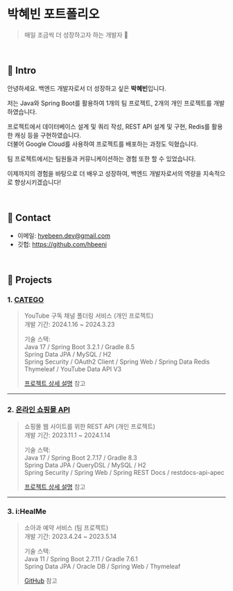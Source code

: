 # 박혜빈 포트폴리오
> 매일 조금씩 더 성장하고자 하는 개발자 :seedling:

</br>

## :pushpin: Intro
안녕하세요. 백엔드 개발자로서 더 성장하고 싶은 **박혜빈**입니다.

저는 Java와 Spring Boot를 활용하여 1개의 팀 프로젝트, 2개의 개인 프로젝트를 개발하였습니다.

프로젝트에서 데이터베이스 설계 및 쿼리 작성, REST API 설계 및 구현, Redis를 활용한 캐싱 등을 구현하였습니다.  
더불어 Google Cloud를 사용하여 프로젝트를 배포하는 과정도 익혔습니다.

팀 프로젝트에서는 팀원들과 커뮤니케이션하는 경험 또한 할 수 있었습니다.

이제까지의 경험을 바탕으로 더 배우고 성장하여, 백엔드 개발자로서의 역량을 지속적으로 향상시키겠습니다!

</br>

## :pushpin: Contact
- 이메일: hyebeen.dev@gmail.com
- 깃헙: https://github.com/hbeeni

</br>

## :pushpin: Projects

### 1. [CATEGO](https://catego.kro.kr)
>YouTube 구독 채널 폴더링 서비스 (개인 프로젝트)  
>개발 기간: 2024.1.16 ~ 2024.3.23  
>  
>기술 스택:  
>Java 17 / Spring Boot 3.2.1 / Gradle 8.5  
>Spring Data JPA / MySQL / H2  
>Spring Security / OAuth2 Client / Spring Web / Spring Data Redis  
>Thymeleaf / YouTube Data API V3  
>  
>[프로젝트 상세 설명](https://github.com/hbeeni/catego) 참고

---

### 2. [온라인 쇼핑몰 API](http://onlinestoreapi.kro.kr)
>쇼핑몰 웹 사이트를 위한 REST API (개인 프로젝트)  
>개발 기간: 2023.11.1 ~ 2024.1.14  
>  
>기술 스택:  
>Java 17 / Spring Boot 2.7.17 / Gradle 8.3  
>Spring Data JPA / QueryDSL / MySQL / H2  
>Spring Security / Spring Web / Spring REST Docs / restdocs-api-apec  
>  
>[프로젝트 상세 설명](https://github.com/hbeeni/online-store) 참고

---

### 3. i:HealMe
>소아과 예약 서비스 (팀 프로젝트)  
>개발 기간: 2023.4.24 ~ 2023.5.14  
>  
>기술 스택:  
>Java 11 / Spring Boot 2.7.11 / Gradle 7.6.1  
>Spring Data JPA / Oracle DB / Spring Web / Thymeleaf  
>  
>[GitHub](https://github.com/hbeeni/iHealMe) 참고
